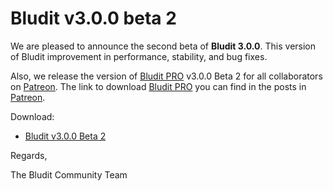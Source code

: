 # Bludit v3.0.0 beta 2
<!-- date: 2018-08-10 18:00:00 -->

We are pleased to announce the second beta of **Bludit 3.0.0**. This version of Bludit improvement in performance, stability, and bug fixes.

Also, we release the version of [Bludit PRO](https://pro.bludit.com) v3.0.0 Beta 2 for all collaborators on [Patreon](https://www.patreon.com/bludit). The link to download [Bludit PRO](https://pro.bludit.com) you can find in the posts in [Patreon](https://www.patreon.com/bludit).

Download:
- [Bludit v3.0.0 Beta 2](https://github.com/bludit/bludit/archive/v3.0.0-beta-2.zip)

Regards,

The Bludit Community Team
